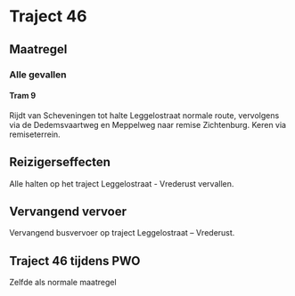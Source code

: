 # Traject 46
## Maatregel
### Alle gevallen

#### Tram 9
Rijdt van Scheveningen tot halte Leggelostraat normale route, vervolgens via de Dedemsvaartweg en Meppelweg naar remise Zichtenburg. Keren via remiseterrein.

## Reizigerseffecten
Alle halten op het traject Leggelostraat - Vrederust vervallen.

## Vervangend vervoer
Vervangend busvervoer op traject Leggelostraat – Vrederust.

## Traject 46 tijdens PWO 
Zelfde als normale maatregel
